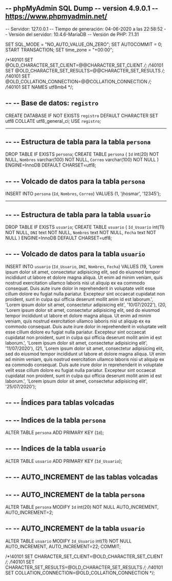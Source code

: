 -- phpMyAdmin SQL Dump
-- version 4.9.0.1
-- https://www.phpmyadmin.net/
--
-- Servidor: 127.0.0.1
-- Tiempo de generación: 04-06-2020 a las 22:58:52
-- Versión del servidor: 10.4.6-MariaDB
-- Versión de PHP: 7.1.31

SET SQL_MODE = "NO_AUTO_VALUE_ON_ZERO";
SET AUTOCOMMIT = 0;
START TRANSACTION;
SET time_zone = "+00:00";


/*!40101 SET @OLD_CHARACTER_SET_CLIENT=@@CHARACTER_SET_CLIENT */;
/*!40101 SET @OLD_CHARACTER_SET_RESULTS=@@CHARACTER_SET_RESULTS */;
/*!40101 SET @OLD_COLLATION_CONNECTION=@@COLLATION_CONNECTION */;
/*!40101 SET NAMES utf8mb4 */;

--
-- Base de datos: `registro`
--
CREATE DATABASE IF NOT EXISTS `registro` DEFAULT CHARACTER SET utf8 COLLATE utf8_general_ci;
USE `registro`;

-- --------------------------------------------------------

--
-- Estructura de tabla para la tabla `persona`
--

DROP TABLE IF EXISTS `persona`;
CREATE TABLE `persona` (
  `Id` int(20) NOT NULL,
  `Nombres` varchar(100) NOT NULL,
  `Correo` varchar(100) NOT NULL
) ENGINE=InnoDB DEFAULT CHARSET=utf8;

--
-- Volcado de datos para la tabla `persona`
--

INSERT INTO `persona` (`Id`, `Nombres`, `Correo`) VALUES
(1, 'jhosmar', '12345');

-- --------------------------------------------------------

--
-- Estructura de tabla para la tabla `usuario`
--

DROP TABLE IF EXISTS `usuario`;
CREATE TABLE `usuario` (
  `Id_Usuario` int(11) NOT NULL,
  `DNI` text NOT NULL,
  `Nombres` text NOT NULL,
  `Fecha` text NOT NULL
) ENGINE=InnoDB DEFAULT CHARSET=utf8;

--
-- Volcado de datos para la tabla `usuario`
--

INSERT INTO `usuario` (`Id_Usuario`, `DNI`, `Nombres`, `Fecha`) VALUES
(19, 'Lorem ipsum dolor sit amet, consectetur adipisicing elit, sed do eiusmod             tempor incididunt ut labore et dolore magna aliqua. Ut enim ad minim veniam,             quis nostrud exercitation ullamco laboris nisi ut aliquip ex ea commodo             consequat. Duis aute irure dolor in reprehenderit in voluptate velit esse             cillum dolore eu fugiat nulla pariatur. Excepteur sint occaecat cupidatat non             proident, sunt in culpa qui officia deserunt mollit anim id est laborum.', 'Lorem ipsum dolor sit amet, consectetur adipisicing elit', '10/07/2022'),
(20, 'Lorem ipsum dolor sit amet, consectetur adipisicing elit, sed do eiusmod tempor incididunt ut labore et dolore magna aliqua. Ut enim ad minim veniam, quis nostrud exercitation ullamco laboris nisi ut aliquip ex ea commodo consequat. Duis aute irure dolor in reprehenderit in voluptate velit esse cillum dolore eu fugiat nulla pariatur. Excepteur sint occaecat cupidatat non proident, sunt in culpa qui officia deserunt mollit anim id est laborum.', 'Lorem ipsum dolor sit amet, consectetur adipisicing elit', '11/07/2020'),
(21, 'Lorem ipsum dolor sit amet, consectetur adipisicing elit, sed do eiusmod tempor incididunt ut labore et dolore magna aliqua. Ut enim ad minim veniam, quis nostrud exercitation ullamco laboris nisi ut aliquip ex ea commodo consequat. Duis aute irure dolor in reprehenderit in voluptate velit esse cillum dolore eu fugiat nulla pariatur. Excepteur sint occaecat cupidatat non proident, sunt in culpa qui officia deserunt mollit anim id est laborum.', 'Lorem ipsum dolor sit amet, consectetur adipisicing elit', '25/07/2020');

--
-- Índices para tablas volcadas
--

--
-- Indices de la tabla `persona`
--
ALTER TABLE `persona`
  ADD PRIMARY KEY (`Id`);

--
-- Indices de la tabla `usuario`
--
ALTER TABLE `usuario`
  ADD PRIMARY KEY (`Id_Usuario`);

--
-- AUTO_INCREMENT de las tablas volcadas
--

--
-- AUTO_INCREMENT de la tabla `persona`
--
ALTER TABLE `persona`
  MODIFY `Id` int(20) NOT NULL AUTO_INCREMENT, AUTO_INCREMENT=2;

--
-- AUTO_INCREMENT de la tabla `usuario`
--
ALTER TABLE `usuario`
  MODIFY `Id_Usuario` int(11) NOT NULL AUTO_INCREMENT, AUTO_INCREMENT=22;
COMMIT;

/*!40101 SET CHARACTER_SET_CLIENT=@OLD_CHARACTER_SET_CLIENT */;
/*!40101 SET CHARACTER_SET_RESULTS=@OLD_CHARACTER_SET_RESULTS */;
/*!40101 SET COLLATION_CONNECTION=@OLD_COLLATION_CONNECTION */;
